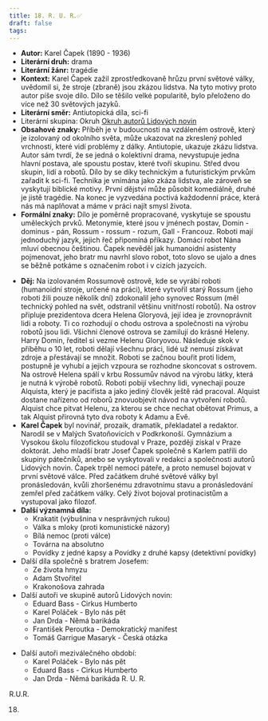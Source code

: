 ```yaml
---
title: 18. R. U. R.✅
draft: false
tags:
---
```

 - **Autor:** Karel Čapek (1890 - 1936)
- **Literární druh:** drama
- **Literární žánr:** tragédie
- **Kontext:** Karel Čapek zažil zprostředkovaně hrůzu první světové války, uvědomil si, že stroje (zbraně) jsou zkázou lidstva. Na tyto motivy proto autor píše svoje dílo. Dílo se těšilo velké popularitě, bylo přeloženo do více než 30 světových jazyků.
- **Literární směr:** Antiutopická díla, sci-fi
- Literární skupina: Okruh [Okruh autorů Lidových novin](Okruh%20autorů%20Lidových%20novin.md)
- **Obsahové znaky:** Příběh je v budoucnosti na vzdáleném ostrově, který je izolovaný od okolního světa, může ukazovat na zkreslený pohled vrchnosti, které vidí problémy z dálky. Antiutopie, ukazuje zkázu lidstva. Autor sám tvrdí, že se jedná o kolektivní drama, nevystupuje jedna hlavní postava, ale spoustu postav, které tvoří skupinu. Střed dvou skupin, lidí a robotů. Dílo by se díky technickým a futuristickým prvkům zařadit k sci-fi. Technika je vnímána jako zkáza lidstva, ale zároveň se vyskytují biblické motivy. První dějství může působit komediálně, druhé je jistě tragédie. Na konec je vyzvedána poctivá každodenní práce, která nás má naplňovat a máme v práci najít smysl života.
- **Formální znaky:** Dílo je poměrně propracované, vyskytuje se spoustu uměleckých prvků. Metonymie, které jsou v jménech postav, Domin - dominus - pán, Rossum - rossum - rozum, Gall - Francouz. Roboti mají jednoduchý jazyk, jejich řeč připomíná příkazy. Domácí robot Nána mluví obecnou češtinou. Čapek nevěděl jak humanoidní asistenty pojmenovat, jeho bratr mu navrhl slovo robot, toto slovo se ujalo a dnes se běžně potkáme s označením robot i v cizích jazycích.
* **Děj:** Na izolovaném Rossumově ostrově, kde se vyrábí roboti (humanoidní stroje, určené na práci), které vytvořil starý Rossum (jeho roboti žili pouze několik dní) zdokonalil jeho synovec Rossum (měl technický pohled na svět, odstranil většinu vnitřností robotů). Na ostrov připluje prezidentova dcera Helena Gloryová, její idea je zrovnoprávnit lidi a roboty. Ti co rozhodují o chodu ostrova a společnosti na výrobu robotů jsou lidi. Všichni členové ostrova se zamilují do krásné Heleny. Harry Domin, ředitel si vezme Helenu Gloryovou. Následuje skok v příběhu o 10 let, roboti dělají všechnu práci, lidé už nemusí získávat zdroje a přestávají se množit. Roboti se začnou bouřit proti lidem, postupně je vyhubí a jejich vzpoura se rozhodne skoncovat s ostrovem. Na ostrově Helena spálí v krbu Rossumův návod na výrobu látky, která je nutná k výrobě robotů. Roboti pobijí všechny lidi, vynechají pouze Alquista, který je pacifista a jako jediný člověk ještě rád pracoval. Alquist dostane nařízeno od roborů znovuobjevit návod na vytvoření robotů. Alquist chce pitvat Helenu, za kterou se chce nechat obětovat Primus, a tak Alquist přirovná tyto dva roboty k Adamu a Evě.
* **Karel Čapek** byl novinář, prozaik, dramatik, překladatel a redaktor. Narodil se v Malých Svatoňovicích v Podkrkonoší. Gymnázium a Vysokou školu filozofickou studoval v Praze, později získal v Praze doktorát. Jeho mladší bratr Josef Čapek společně s Karlem patřili do skupiny pátečníků, anebo se vyskytovali v redakci a společnosti autorů Lidových novin. Čapek trpěl nemocí páteře, a proto nemusel bojovat v první světové válce. Před začátkem druhé světové války byl pronásledován, kvůli zhoršenému zdravotnímu stavu a pronásledování zemřel před začátkem války. Celý život bojoval protinacistům a vystupoval jako filozof.
* **Další významná díla:** 
	* Krakatit (výbušnina v nesprávných rukou)
	* Válka s mloky (proti komunistické názory)
	* Bílá nemoc (proti válce)
	* Továrna na absolutno
	* Povídky z jedné kapsy a Povídky z druhé kapsy (detektivní povídky)
* Další díla společně s bratrem Josefem: 
	* Ze života hmyzu 
	* Adam Stvořitel
	* Krakonošova zahrada
* Další autoři ve skupině autorů Lidových novin:
	 * Eduard Bass - Cirkus Humberto
	 * Karel Poláček - Bylo nás pět
	 * Jan Drda - Němá barikáda
	 - František Peroutka - Demokratický manifest
	 - Tomáš Garrigue Masaryk - Česká otázka
- Další autoři meziválečného období:
	- Karel Poláček - Bylo nás pět
	- Eduard Bass - Cirkus Humberto
	- Jan Drda - Němá barikáda
R. U. R.

R.U.R.

18.